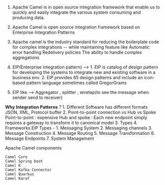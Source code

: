 1. Apache Camel is in open source integration framework that enable us to quickly and easily integrate
    the various system consuming and producing data.
2. Apache Camel is open source integration framework based on Enterprise Integration Patterns
3. Apache camel is the industry standard for reducing the boilerplate code for complex integrations -- while maintaining feature like
    Automatic error handling
    Redelivery policies
    The ability to handle complex aggregations

4. EIP(Enterprise integration pattern) --> 1. EIP is catalog of design pattern for developing the systems to integrate new and existing
            software in a business env.
           2. EIP provides 65 design patterns and include an icon-based pattern language sometimes called GregorGrams

5. EIP like --> Aggregator , splitter , wiretap(to see the message when sender send to receiver)

**Why Integration Patterns** ?
    1. Different Software has different formats
        JSON, XML, Protocol buffer
    2. Point-to-point connection vs Hub vs Spoke
        Point-to-point : expensive
        Hub and spoke : Each new endpoint simply requires a gateway to transform it to canonical model
    3. Types
    4. Frameworks
EIP Types -
    1. Messaging System
    2. Messaging channels
    3. Message Construction
    4. Message Routing
    5. Message Transformation
    6. Message Endpoints
    7. System Management


Apache Camel components

    Camel Core
    Camel Spring boot
    Camel K
    Camel Kafka Connector
    Camel Quarkus
    Camel Karaf






